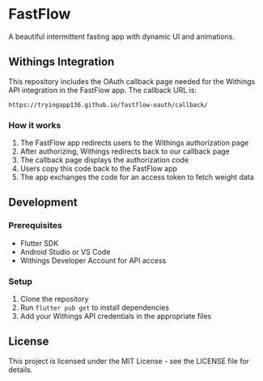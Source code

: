 # FastFlow

A beautiful intermittent fasting app with dynamic UI and animations.

## Withings Integration

This repository includes the OAuth callback page needed for the Withings API integration in the FastFlow app. The callback URL is:

```
https://tryingapp136.github.io/fastflow-oauth/callback/
```

### How it works

1. The FastFlow app redirects users to the Withings authorization page
2. After authorizing, Withings redirects back to our callback page
3. The callback page displays the authorization code
4. Users copy this code back to the FastFlow app
5. The app exchanges the code for an access token to fetch weight data

## Development

### Prerequisites

- Flutter SDK
- Android Studio or VS Code
- Withings Developer Account for API access

### Setup

1. Clone the repository
2. Run `flutter pub get` to install dependencies
3. Add your Withings API credentials in the appropriate files

## License

This project is licensed under the MIT License - see the LICENSE file for details.
